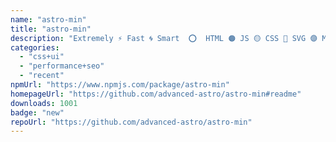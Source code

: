 ```yaml
---
name: "astro-min"
title: "astro-min"
description: "Extremely ⚡ Fast 🌀 Smart  ⭕  HTML 🟠 JS 🟡 CSS 🔵 SVG 🟣 Minification 💠"
categories:
  - "css+ui"
  - "performance+seo"
  - "recent"
npmUrl: "https://www.npmjs.com/package/astro-min"
homepageUrl: "https://github.com/advanced-astro/astro-min#readme"
downloads: 1001
badge: "new"
repoUrl: "https://github.com/advanced-astro/astro-min"
---
```


